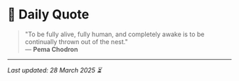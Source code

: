 # 📜 Daily Quote

> "To be fully alive, fully human, and completely awake is to be continually thrown out of the nest."  
> — **Pema Chodron**

---

_Last updated: 28 March 2025 ⏳_
